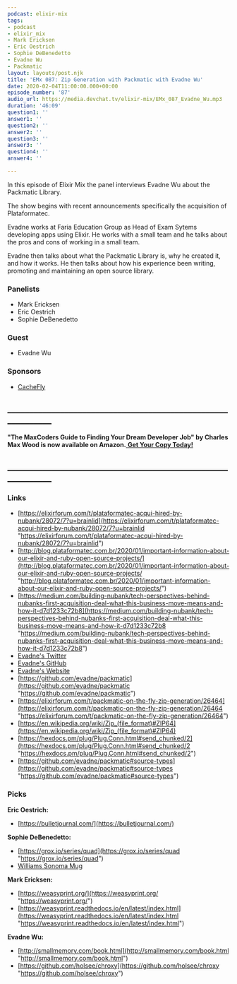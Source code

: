 ```yaml
---
podcast: elixir-mix
tags:
- podcast
- elixir_mix
- Mark Ericksen
- Eric Oestrich
- Sophie DeBenedetto
- Evadne Wu
- Packmatic
layout: layouts/post.njk
title: 'EMx 087: Zip Generation with Packmatic with Evadne Wu'
date: 2020-02-04T11:00:00.000+00:00
episode_number: '87'
audio_url: https://media.devchat.tv/elixir-mix/EMx_087_Evadne_Wu.mp3
duration: '46:09'
question1: ''
answer1: ''
question2: ''
answer2: ''
question3: ''
answer3: ''
question4: ''
answer4: ''

---
```

In this episode of Elixir Mix the panel interviews Evadne Wu about the Packmatic Library.

The show begins with recent announcements specifically the acquisition of Plataformatec.

Evadne works at Faria Education Group as Head of Exam Sytems developing apps using Elixir. He works with a small team and he talks about the pros and cons of working in a small team.

Evadne then talks about what the Packmatic Library is, why he created it, and how it works. He then talks about how his experience been writing, promoting and maintaining an open source library. 

### **Panelists**

* Mark Ericksen
* Eric Oestrich
* Sophie DeBenedetto

### **Guest**

* Evadne Wu

### **Sponsors**

* [CacheFly](https://www.cachefly.com/)

## **____________________________________________________________**

**"The MaxCoders Guide to Finding Your Dream Developer Job" by Charles Max Wood is now available on Amazon.**[ **Get Your Copy Today!**](https://www.amazon.com/gp/product/B081MBL5C9/ref=as_li_ss_tl?ie=UTF8&linkCode=sl1&tag=devchattv-20&linkId=9d61363241636e2546ef46abba198746&language=en_US)

## **____________________________________________________________**

### **Links**

* [https://elixirforum.com/t/plataformatec-acqui-hired-by-nubank/28072/7?u=brainlid](https://elixirforum.com/t/plataformatec-acqui-hired-by-nubank/28072/7?u=brainlid "https://elixirforum.com/t/plataformatec-acqui-hired-by-nubank/28072/7?u=brainlid")
* [http://blog.plataformatec.com.br/2020/01/important-information-about-our-elixir-and-ruby-open-source-projects/](http://blog.plataformatec.com.br/2020/01/important-information-about-our-elixir-and-ruby-open-source-projects/ "http://blog.plataformatec.com.br/2020/01/important-information-about-our-elixir-and-ruby-open-source-projects/")
* [https://medium.com/building-nubank/tech-perspectives-behind-nubanks-first-acquisition-deal-what-this-business-move-means-and-how-it-d7d1233c72b8](https://medium.com/building-nubank/tech-perspectives-behind-nubanks-first-acquisition-deal-what-this-business-move-means-and-how-it-d7d1233c72b8 "https://medium.com/building-nubank/tech-perspectives-behind-nubanks-first-acquisition-deal-what-this-business-move-means-and-how-it-d7d1233c72b8")
* [Evadne's Twitter](https://twitter.com/evadne)
* [Evadne's GitHub](https://github.com/evadne)
* [Evadne's Website](https://about.radi.ws)
* [https://github.com/evadne/packmatic](https://github.com/evadne/packmatic "https://github.com/evadne/packmatic")
* [https://elixirforum.com/t/packmatic-on-the-fly-zip-generation/26464](https://elixirforum.com/t/packmatic-on-the-fly-zip-generation/26464 "https://elixirforum.com/t/packmatic-on-the-fly-zip-generation/26464")
* [https://en.wikipedia.org/wiki/Zip_(file_format)#ZIP64](https://en.wikipedia.org/wiki/Zip_(file_format)#ZIP64)
* [https://hexdocs.pm/plug/Plug.Conn.html#send_chunked/2](https://hexdocs.pm/plug/Plug.Conn.html#send_chunked/2 "https://hexdocs.pm/plug/Plug.Conn.html#send_chunked/2")
* [https://github.com/evadne/packmatic#source-types](https://github.com/evadne/packmatic#source-types "https://github.com/evadne/packmatic#source-types")

### **Picks**

**Eric Oestrich:**

* [https://bulletjournal.com/](https://bulletjournal.com/)

**Sophie DeBenedetto:**

* [https://grox.io/series/quad](https://grox.io/series/quad "https://grox.io/series/quad")
* [Williams Sonoma Mug](https://www.williams-sonoma.com/products/gold-monogram-mug-2017/?catalogId=61&sku=2605587&cm_ven=PLA&cm_cat=Google&cm_pla=Tabletop%20%26%20Bar%20%3E%20Coffee%20Mugs%20%26%20Tea%20Cups&cm_ite=2605587&gclid=Cj0KCQiA9dDwBRC9ARIsABbedBMn2xHUR3B8JGi4YOuzlrPwK78DeIzEG01leC8dLRzDVGj5HBx_s_YaAuAbEALw_wcB)

**Mark Ericksen:**

* [https://weasyprint.org/](https://weasyprint.org/ "https://weasyprint.org/")
* [https://weasyprint.readthedocs.io/en/latest/index.html](https://weasyprint.readthedocs.io/en/latest/index.html "https://weasyprint.readthedocs.io/en/latest/index.html")

**Evadne Wu:**

* [http://smallmemory.com/book.html](http://smallmemory.com/book.html "http://smallmemory.com/book.html")
* [https://github.com/holsee/chroxy](https://github.com/holsee/chroxy "https://github.com/holsee/chroxy")